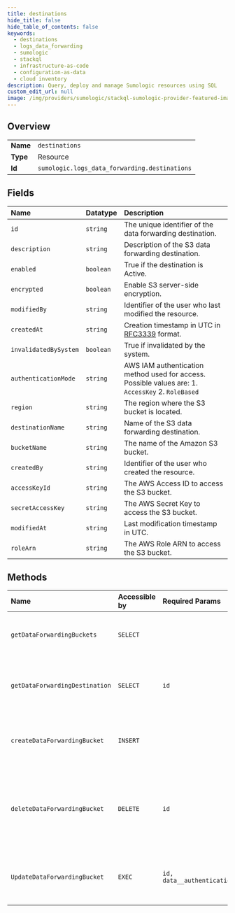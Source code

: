 ```yaml
---
title: destinations
hide_title: false
hide_table_of_contents: false
keywords:
  - destinations
  - logs_data_forwarding
  - sumologic    
  - stackql
  - infrastructure-as-code
  - configuration-as-data
  - cloud inventory
description: Query, deploy and manage Sumologic resources using SQL
custom_edit_url: null
image: /img/providers/sumologic/stackql-sumologic-provider-featured-image.png
---
```

  
    

## Overview
<table><tbody>
<tr><td><b>Name</b></td><td><code>destinations</code></td></tr>
<tr><td><b>Type</b></td><td>Resource</td></tr>
<tr><td><b>Id</b></td><td><code>sumologic.logs_data_forwarding.destinations</code></td></tr>
</tbody></table>

## Fields
| Name | Datatype | Description |
|:-----|:---------|:------------|
| `id` | `string` | The unique identifier of the data forwarding destination. |
| `description` | `string` | Description of the S3 data forwarding destination. |
| `enabled` | `boolean` | True if the destination is Active. |
| `encrypted` | `boolean` | Enable S3 server-side encryption. |
| `modifiedBy` | `string` | Identifier of the user who last modified the resource. |
| `createdAt` | `string` | Creation timestamp in UTC in [RFC3339](https://tools.ietf.org/html/rfc3339) format. |
| `invalidatedBySystem` | `boolean` | True if invalidated by the system. |
| `authenticationMode` | `string` | AWS IAM authentication method used for access. Possible values are: 1. `AccessKey` 2. `RoleBased` |
| `region` | `string` | The region where the S3 bucket is located. |
| `destinationName` | `string` | Name of the S3 data forwarding destination. |
| `bucketName` | `string` | The name of the Amazon S3 bucket. |
| `createdBy` | `string` | Identifier of the user who created the resource. |
| `accessKeyId` | `string` | The AWS Access ID to access the S3 bucket. |
| `secretAccessKey` | `string` | The AWS Secret Key to access the S3 bucket. |
| `modifiedAt` | `string` | Last modification timestamp in UTC. |
| `roleArn` | `string` | The AWS Role ARN to access the S3 bucket. |
## Methods
| Name | Accessible by | Required Params | Description |
|:-----|:--------------|:----------------|:------------|
| `getDataForwardingBuckets` | `SELECT` |  | Get a list of all Amazon S3 data forwarding destinations. |
| `getDataForwardingDestination` | `SELECT` | `id` | Get an S3 data forwarding destination by the given identifier. |
| `createDataForwardingBucket` | `INSERT` |  | Create a new Amazon S3 data forwarding destination. |
| `deleteDataForwardingBucket` | `DELETE` | `id` | Delete an existing Amazon S3 data forwarding destination with the given identifier. |
| `UpdateDataForwardingBucket` | `EXEC` | `id, data__authenticationMode` | Update an S3 data forwarding destination by the given identifier. |
